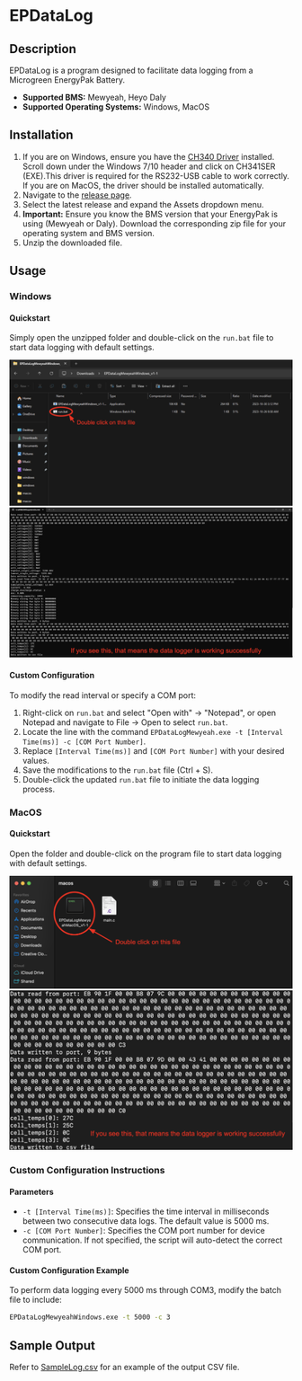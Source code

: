 # EPDataLog

## Description

EPDataLog is a program designed to facilitate data logging from a Microgreen EnergyPak Battery.
- **Supported BMS:** Mewyeah, Heyo Daly
- **Supported Operating Systems:** Windows, MacOS

## Installation

1. If you are on Windows, ensure you have the [CH340 Driver](https://learn.sparkfun.com/tutorials/how-to-install-ch340-drivers/all) installed. Scroll down under the Windows 7/10 header and click on CH341SER (EXE).This driver is required for the RS232-USB cable to work correctly. If you are on MacOS, the driver should be installed automatically.
2. Navigate to the [release page](https://github.com/MicrogreenSolarCorp/EPDataLog/releases).
3. Select the latest release and expand the Assets dropdown menu.
4. **Important:** Ensure you know the BMS version that your EnergyPak is using (Mewyeah or Daly). Download the corresponding zip file for your operating system and BMS version.
5. Unzip the downloaded file.

## Usage

### Windows

#### Quickstart
Simply open the unzipped folder and double-click on the `run.bat` file to start data logging with default settings.

![windowsRun](https://github.com/MicrogreenSolarCorp/EPDataLog/blob/main/assetsForReadme/windowsRun.png)
![windowsRunSuccess](https://github.com/MicrogreenSolarCorp/EPDataLog/blob/main/assetsForReadme/windowsRunSuccess.png)

#### Custom Configuration
To modify the read interval or specify a COM port:
1. Right-click on `run.bat` and select "Open with" → "Notepad", or open Notepad and navigate to File → Open to select `run.bat`.
2. Locate the line with the command `EPDataLogMewyeah.exe -t [Interval Time(ms)] -c [COM Port Number]`.
3. Replace `[Interval Time(ms)]` and `[COM Port Number]` with your desired values.
4. Save the modifications to the `run.bat` file (Ctrl + S).
5. Double-click the updated `run.bat` file to initiate the data logging process.

### MacOS

#### Quickstart
Open the folder and double-click on the program file to start data logging with default settings.

![macosRun](https://github.com/MicrogreenSolarCorp/EPDataLog/blob/main/assetsForReadme/macosRun.png)
![macosRunSuccess](https://github.com/MicrogreenSolarCorp/EPDataLog/blob/main/assetsForReadme/macosRunSuccess.png)

### Custom Configuration Instructions

#### Parameters
- `-t [Interval Time(ms)]`: Specifies the time interval in milliseconds between two consecutive data logs. The default value is 5000 ms.
- `-c [COM Port Number]`: Specifies the COM port number for device communication. If not specified, the script will auto-detect the correct COM port.

#### Custom Configuration Example
To perform data logging every 5000 ms through COM3, modify the batch file to include:
```bash
EPDataLogMewyeahWindows.exe -t 5000 -c 3
```

## Sample Output
Refer to [SampleLog.csv](https://github.com/MicrogreenSolarCorp/EPDataLog/blob/main/SampleLog.csv) for an example of the output CSV file.

